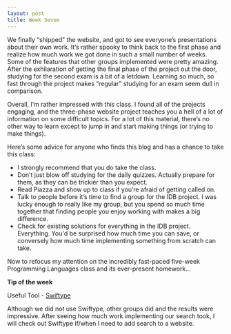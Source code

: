 ```yaml
---
layout: post
title: Week Seven
---
```


We finally “shipped” the website, and got to see everyone’s presentations about their own work. It’s rather spooky to think back to the first phase and realize how much work we got done in such a small number of weeks. Some of the features that other groups implemented were pretty amazing. After the exhilaration of getting the final phase of the project out the door, studying for the second exam is a bit of a letdown. Learning so much, so fast through the project makes “regular” studying for an exam seem dull in comparison.

Overall, I’m rather impressed with this class. I found all of the projects engaging, and the three-phase website project teaches you a hell of a lot of information on some difficult topics. For a lot of this material, there’s no other way to learn except to jump in and start making things (or trying to make things). 

Here’s some advice for anyone who finds this blog and has a chance to take this class:
+ I strongly recommend that you do take the class.
+ Don’t just blow off studying for the daily quizzes. Actually prepare for them, as they can be trickier than you expect.
+ Read Piazza and show up to class if you’re afraid of getting called on.
+ Talk to people before it’s time to find a group for the IDB project. I was lucky enough to really like my group, but you spend so much time together that finding people you enjoy working with makes a big difference.
+ Check for existing solutions for everything in the IDB project. Everything. You'd be surprised how much time you can save, or conversely how much time implementing something from scratch can take.

Now to refocus my attention on the incredibly fast-paced five-week Programming Languages class and its ever-present homework...

**Tip of the week**

Useful Tool - [Swiftype](https://swiftype.com/)

Although we did not use Swiftype, other groups did and the results were impressive. After seeing how much work implementing our search took, I will check out Swiftype if/when I need to add search to a website.
